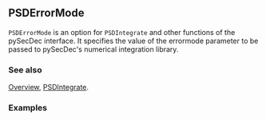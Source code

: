 ## PSDErrorMode

`PSDErrorMode` is an option for `PSDIntegrate` and other functions of the pySecDec interface. It specifies the value of the errormode parameter to be passed to pySecDec's numerical integration library.

### See also

[Overview](Extra/FeynHelpers.md), [PSDIntegrate](PSDIntegrate.md).

### Examples